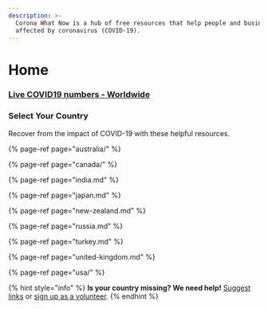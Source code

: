 ```yaml
---
description: >-
  Corona What Now is a hub of free resources that help people and businesses
  affected by coronavirus (COVID-19).
---
```


# Home

### [Live COVID19 numbers - Worldwide](https://www.bing.com/covid)

### Select Your Country

Recover from the impact of COVID-19 with these helpful resources.

{% page-ref page="australia/" %}

{% page-ref page="canada/" %}

{% page-ref page="india.md" %}

{% page-ref page="japan.md" %}

{% page-ref page="new-zealand.md" %}

{% page-ref page="russia.md" %}

{% page-ref page="turkey.md" %}

{% page-ref page="united-kingdom.md" %}

{% page-ref page="usa/" %}

{% hint style="info" %}
**Is your country missing? We need help!** [Suggest links](https://forms.gle/ykTSst9uoWceo5fn8%20) or [sign up as a volunteer](https://forms.gle/8z7yuJyz1m76y4Hi8).
{% endhint %}

